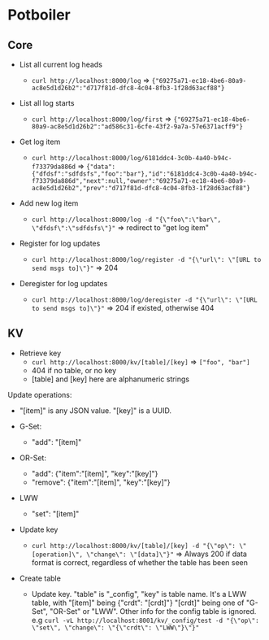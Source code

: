 Potboiler
=========

Core
----

- List all current log heads
  - `curl http://localhost:8000/log` => `{"69275a71-ec18-4be6-80a9-ac8e5d1d26b2":"d717f81d-dfc8-4c04-8fb3-1f28d63acf88"}`

- List all log starts
  - `curl http://localhost:8000/log/first` => `{"69275a71-ec18-4be6-80a9-ac8e5d1d26b2":"ad586c31-6cfe-43f2-9a7a-57e6371acff9"}`

- Get log item
  - `curl http://localhost:8000/log/6181ddc4-3c0b-4a40-b94c-f73379da886d` => `{"data":{"dfdsf":"sdfdsfs","foo":"bar"},"id":"6181ddc4-3c0b-4a40-b94c-f73379da886d","next":null,"owner":"69275a71-ec18-4be6-80a9-ac8e5d1d26b2","prev":"d717f81d-dfc8-4c04-8fb3-1f28d63acf88"}`

- Add new log item
   - `curl http://localhost:8000/log -d "{\"foo\":\"bar\", \"dfdsf\":\"sdfdsfs\"}"` => redirect to "get log item"

- Register for log updates
  - `curl http://localhost:8000/log/register -d "{\"url\": \"[URL to send msgs to]\"}"` => 204

- Deregister for log updates
  - `curl http://localhost:8000/log/deregister -d "{\"url\": \"[URL to send msgs to]\"}"` => 204 if existed, otherwise 404


KV
--

- Retrieve key
  - `curl http://localhost:8000/kv/[table]/[key]` => `["foo", "bar"]`
  - 404 if no table, or no key
  - [table] and [key] here are alphanumeric strings

Update operations:
- "[item]" is any JSON value. "[key]" is a UUID.
- G-Set:
  - "add": "[item]"
- OR-Set:
  - "add": {"item":"[item]", "key":"[key]"}
  - "remove": {"item":"[item]", "key":"[key]"}
- LWW
  - "set": "[item]"

- Update key
  - `curl http://localhost:8000/kv/[table]/[key] -d "{\"op\": \"[operation]\", \"change\": \"[data]\"}"` => Always 200 if data format is correct, regardless of whether the table has been seen

- Create table
  - Update key. "table" is "\_config", "key" is table name. It's a LWW table, with "[item]" being {"crdt": "[crdt]"} "[crdt]" being one of "G-Set", "OR-Set" or "LWW". Other info for the config table is ignored.
   e.g `curl -vL http://localhost:8001/kv/_config/test -d "{\"op\": \"set\", \"change\": \"{\"crdt\": \"LWW\"}\"}"`
